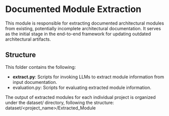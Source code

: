 # Documented Module Extraction

This module is responsible for extracting documented architectural modules from existing, potentially incomplete architectural documentation. It serves as the initial stage in the end-to-end framework for updating outdated architectural artifacts.

## Structure

This folder contains the following:

- **extract.py**: Scripts for invoking LLMs to extract module information from input documentation.
- evaluation.py: Scripts for evaluating extracted module information.

The output of extracted modules for each individual project is organized under the dataset/ directory, following the structure:
dataset/<project_name>/Extracted_Module
